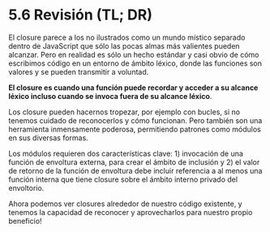 # 5.6 Revisión \(TL; DR\)

El closure parece a los no ilustrados como un mundo místico separado dentro de JavaScript que sólo las pocas almas más valientes pueden alcanzar. Pero en realidad es sólo un hecho estándar y casi obvio de cómo escribimos código en un entorno de ámbito léxico, donde las funciones son valores y se pueden transmitir a voluntad.

**El closure es cuando una función puede recordar y acceder a su alcance léxico incluso cuando se invoca fuera de su alcance léxico**.

Los closure pueden hacernos tropezar, por ejemplo con bucles, si no tenemos cuidado de reconocerlos y cómo funcionan. Pero también son una herramienta inmensamente poderosa, permitiendo patrones como módulos en sus diversas formas.

Los módulos requieren dos características clave: 1\) invocación de una función de envoltura externa, para crear el ámbito de inclusión y 2\) el valor de retorno de la función de envoltura debe incluir referencia a al menos una función interna que tiene closure sobre el ámbito interno privado del envoltorio.

Ahora podemos ver closures alrededor de nuestro código existente, y tenemos la capacidad de reconocer y aprovecharlos para nuestro propio beneficio!

